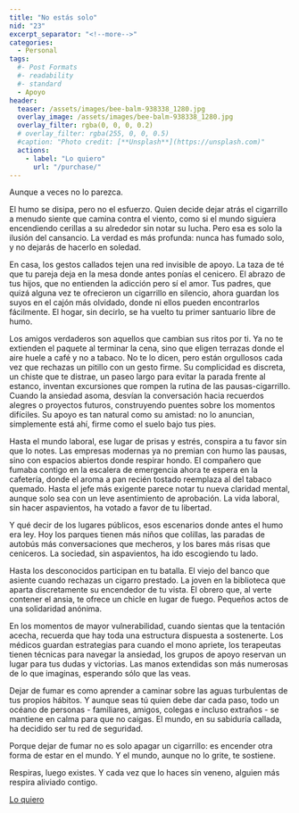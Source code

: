 ```yaml
---
title: "No estás solo"
nid: "23"
excerpt_separator: "<!--more-->"
categories:
  - Personal
tags:
  #- Post Formats
  #- readability
  #- standard
  - Apoyo
header:
  teaser: /assets/images/bee-balm-938338_1280.jpg
  overlay_image: /assets/images/bee-balm-938338_1280.jpg
  overlay_filter: rgba(0, 0, 0, 0.2)
  # overlay_filter: rgba(255, 0, 0, 0.5)
  #caption: "Photo credit: [**Unsplash**](https://unsplash.com)"
  actions:
    - label: "Lo quiero"
      url: "/purchase/"
---
```


Aunque a veces no lo parezca.

<!--more-->

El humo se disipa, pero no el esfuerzo. Quien decide dejar atrás el cigarrillo a menudo siente que camina contra el viento, como si el mundo siguiera encendiendo cerillas a su alrededor sin notar su lucha. Pero esa es solo la ilusión del cansancio. La verdad es más profunda: nunca has fumado solo, y no dejarás de hacerlo en soledad.

En casa, los gestos callados tejen una red invisible de apoyo. La taza de té que tu pareja deja en la mesa donde antes ponías el cenicero. El abrazo de tus hijos, que no entienden la adicción pero sí el amor. Tus padres, que quizá alguna vez te ofrecieron un cigarrillo en silencio, ahora guardan los suyos en el cajón más olvidado, donde ni ellos pueden encontrarlos fácilmente. El hogar, sin decirlo, se ha vuelto tu primer santuario libre de humo.

Los amigos verdaderos son aquellos que cambian sus ritos por ti. Ya no te extienden el paquete al terminar la cena, sino que eligen terrazas donde el aire huele a café y no a tabaco. No te lo dicen, pero están orgullosos cada vez que rechazas un pitillo con un gesto firme. Su complicidad es discreta, un chiste que te distrae, un paseo largo para evitar la parada frente al estanco, inventan excursiones que rompen la rutina de las pausas-cigarrillo. Cuando la ansiedad asoma, desvían la conversación hacia recuerdos alegres o proyectos futuros, construyendo puentes sobre los momentos difíciles. Su apoyo es tan natural como su amistad: no lo anuncian, simplemente está ahí, firme como el suelo bajo tus pies.

Hasta el mundo laboral, ese lugar de prisas y estrés, conspira a tu favor sin que lo notes. Las empresas modernas ya no premian con humo las pausas, sino con espacios abiertos donde respirar hondo. El compañero que fumaba contigo en la escalera de emergencia ahora te espera en la cafetería, donde el aroma a pan recién tostado reemplaza al del tabaco quemado. Hasta el jefe más exigente parece notar tu nueva claridad mental, aunque solo sea con un leve asentimiento de aprobación. La vida laboral, sin hacer aspavientos, ha votado a favor de tu libertad.

Y qué decir de los lugares públicos, esos escenarios donde antes el humo era ley. Hoy los parques tienen más niños que colillas, las paradas de autobús más conversaciones que mecheros, y los bares más risas que ceniceros. La sociedad, sin aspavientos, ha ido escogiendo tu lado.

Hasta los desconocidos participan en tu batalla. El viejo del banco que asiente cuando rechazas un cigarro prestado. La joven en la biblioteca que aparta discretamente su encendedor de tu vista. El obrero que, al verte contener el ansia, te ofrece un chicle en lugar de fuego. Pequeños actos de una solidaridad anónima.

En los momentos de mayor vulnerabilidad, cuando sientas que la tentación acecha, recuerda que hay toda una estructura dispuesta a sostenerte. Los médicos guardan estrategias para cuando el mono apriete, los terapeutas tienen técnicas para navegar la ansiedad, los grupos de apoyo reservan un lugar para tus dudas y victorias. Las manos extendidas son más numerosas de lo que imaginas, esperando sólo que las veas.

Dejar de fumar es como aprender a caminar sobre las aguas turbulentas de tus propios hábitos. Y aunque seas tú quien debe dar cada paso, todo un océano de personas - familiares, amigos, colegas e incluso extraños - se mantiene en calma para que no caigas. El mundo, en su sabiduría callada, ha decidido ser tu red de seguridad.

Porque dejar de fumar no es solo apagar un cigarrillo: es encender otra forma de estar en el mundo. Y el mundo, aunque no lo grite, te sostiene.

Respiras, luego existes. Y cada vez que lo haces sin veneno, alguien más respira aliviado contigo.

[Lo quiero](../../purchase/)


